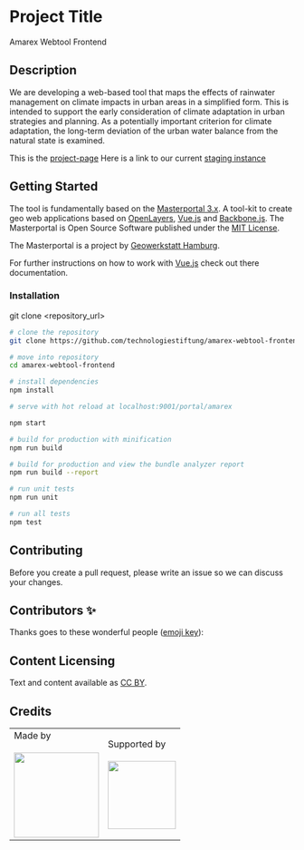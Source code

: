 # Project Title

Amarex Webtool Frontend

## Description

We are developing a web-based tool that maps the effects of rainwater management on climate impacts in urban areas in a simplified form. This is intended to support the early consideration of climate adaptation in urban strategies and planning. As a potentially important criterion for climate adaptation, the long-term deviation of the urban water balance from the natural state is examined.

This is the [project-page](https://www.amarex-projekt.de)
Here is a link to our current [staging instance](https://amarex-webtool-frontend.netlify.app/amarex/)

## Getting Started

The tool is fundamentally based on the [Masterportal 3.x](https://bitbucket.org/geowerkstatt-hamburg/masterportal/src/dev_vue/). A tool-kit to create geo web applications based on [OpenLayers](https://openlayers.org), [Vue.js](https://vuejs.org/) and [Backbone.js](https://backbonejs.org). The Masterportal is Open Source Software published under the [MIT License](https://bitbucket.org/geowerkstatt-hamburg/masterportal/src/dev/License.txt).

The Masterportal is a project by [Geowerkstatt Hamburg](https://www.hamburg.de/geowerkstatt/).

For further instructions on how to work with [Vue.js](https://vuejs.org/) check out there documentation.

### Installation

   git clone <repository_url>

``` bash
# clone the repository
git clone https://github.com/technologiestiftung/amarex-webtool-frontend

# move into repository
cd amarex-webtool-frontend

# install dependencies
npm install

# serve with hot reload at localhost:9001/portal/amarex

npm start

# build for production with minification
npm run build

# build for production and view the bundle analyzer report
npm run build --report

# run unit tests
npm run unit

# run all tests
npm test
```


## Contributing

Before you create a pull request, please write an issue so we can discuss your changes.


## Contributors ✨

Thanks goes to these wonderful people ([emoji key](https://allcontributors.org/docs/en/emoji-key)):



## Content Licensing

Text and content available as [CC BY](https://creativecommons.org/licenses/by/3.0/de/).


## Credits

<table>
    <tr>
        <td>
            Made by
            <br />
            <br />
            <a href="https://www.technologiestiftung-berlin.de/">
                <img width="150" src="https://logos.citylab-berlin.org/logo-tsb-outline.svg" />
            </a>
        </td>
        <td>
            Supported by
            <br />
            <br />
            <a src="https://www.berlin.de/sen/kultur/en/">
                <img width="120" src="https://logos.citylab-berlin.org/logo-berlin-senkueu-en.svg" />
            </a>
        </td>
    </tr>
</table>